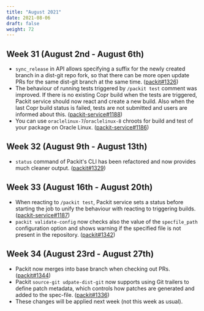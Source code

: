 ```yaml
---
title: "August 2021"
date: 2021-08-06
draft: false
weight: 72
---
```


## Week 31 (August 2nd - August 6th)

- `sync_release` in API allows specifying a suffix for the newly created branch in a dist-git repo fork,
  so that there can be more open update PRs for the same dist-git branch at the same time.
  ([packit#1326](https://github.com/packit/packit/pull/1326))
- The behaviour of running tests triggered by `/packit test` comment was improved.
  If there is no existing Copr build when the tests are triggered,
  Packit service should now react and create a new build.
  Also when the last Copr build status is failed,
  tests are not submitted and users are informed about this.
  ([packit-service#1188](https://github.com/packit/packit-service/pull/1188))
- You can use `oraclelinux-7`/`oraclelinux-8` chroots for build and test of your package on Oracle Linux.
  ([packit-service#1186](https://github.com/packit/packit-service/pull/1186))

## Week 32 (August 9th - August 13th)

- `status` command of Packit's CLI has been refactored and now provides much cleaner output. ([packit#1329](https://github.com/packit/packit/pull/1329))

## Week 33 (August 16th - August 20th)

- When reacting to `/packit test`, Packit service sets a status before starting the job
  to unify the behaviour with reacting to triggering builds. ([packit-service#1187](https://github.com/packit/packit-service/pull/1187))
- `packit validate-config` now checks also the value of the `specfile_path` configuration option
  and shows warning if the specified file is not present in the repository. ([packit#1342](https://github.com/packit/packit/pull/1342))

## Week 34 (August 23rd - August 27th)

- Packit now merges into base branch when checking out PRs.
  ([packit#1344](https://github.com/packit/packit/pull/1344))
- Packit `source-git udpate-dist-git` now supports using Git trailers to
  define patch metadata, which controls how patches are generated and added
  to the spec-file. ([packit#1336](https://github.com/packit/packit/pull/1336))
- These changes will be applied next week (not this week as usual).
